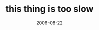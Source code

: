 ---
layout: base.njk
title : 'this thing is too slow' 
view_title : 'this thing is too slow' 
year : '2006' 
date : '2006-08-22' 
img_file : '/drawing/thisthingistooslow.png' 
html_file : 'thisthingistooslow' 
next_html : 'thisiswhatiwasputonearthtod.html' 
year_order : '226' 
permalink : "title/{{html_file}}.html"
---